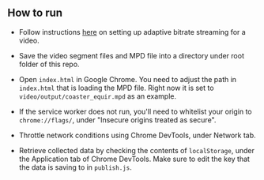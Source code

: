 ## How to run

* Follow instructions [here](https://rybakov.com/blog/mpeg-dash/) on setting up adaptive bitrate streaming for a video.

* Save the video segment files and MPD file into a directory under root folder of this repo.

* Open `index.html` in Google Chrome. You need to adjust the path in `index.html` that is loading the MPD file. Right now it is set to `video/output/coaster_equir.mpd` as an example.

* If the service worker does not run, you'll need to whitelist your origin to `chrome://flags/`, under "Insecure origins treated as secure".

* Throttle network conditions using Chrome DevTools, under Network tab.

* Retrieve collected data by checking the contents of `localStorage`, under the Application tab of Chrome DevTools. Make sure to edit the key that the data is saving to in `publish.js`.
